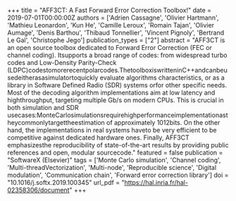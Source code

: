 +++
title = "AFF3CT: A Fast Forward Error Correction Toolbox!"
date = 2019-07-01T00:00:00Z
authors = ['Adrien Cassagne', 'Olivier Hartmann', 'Mathieu Leonardon', 'Kun He', 'Camille Leroux', 'Romain Tajan', 'Olivier Aumage', 'Denis Barthou', 'Thibaud Tonnellier', 'Vincent Pignoly', 'Bertrand Le Gal', 'Christophe Jego']
publication_types = ["2"]
abstract = "AFF3CT is an open source toolbox dedicated to Forward Error Correction (FEC or channel coding). Itsupports a broad range of codes: from widespread turbo codes and Low-Density Parity-Check (LDPC)codestomorerecentpolarcodes.ThetoolboxiswritteninC++andcanbeusedeitherasasimulatortoquickly evaluate algorithms characteristics, or as a library in Software Defined Radio (SDR) systems orfor other specific needs. Most of the decoding algorithm implementations aim at low latency and highthroughput, targeting multiple Gb/s on modern CPUs. This is crucial in both simulation and SDR usecases:MonteCarlosimulationsrequirehighperformanceimplementationastheycommonlytargettheestimation of approximately 1012bits. On the other hand, the implementations in real systems haveto be very efficient to be competitive against dedicated hardware ones. Finally, AFF3CT emphasizesthe reproducibility of state-of-the-art results by providing public references and open, modular sourcecode."
featured = false
publication = "SoftwareX (Elsevier)"
tags = ['Monte Carlo simulation', 'Channel coding', 'Multi-threadVectorization', 'Multi-node', 'Reproducible science', 'Digital modulation', 'Communication chain', 'Forward error correction library']
doi = "10.1016/j.softx.2019.100345"
url_pdf = "https://hal.inria.fr/hal-02358306/document"
+++
